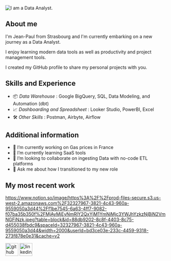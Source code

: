 ![I am a Data Analyst.](https://github.com/jphnh/assets/blob/main/banner.png?raw=true)

## About me

I'm Jean-Paul from Strasbourg and I'm currently embarking on a new journey as a Data Analyst. 

I enjoy learning modern data tools as well as productivity and project management tools.

I created my GitHub profile to share my personal projects with you.

## Skills and Experience

- 📦 *Data Warehouse* : Google BigQuery, SQL, Data Modeling, and Automation (dbt)
- 📈 *Dashboarding and Spreadsheet* : Looker Studio, PowerBI, Excel
- 🛠️ *Other Skills* : Postman, Airbyte, Airflow

## Additional information

- 🔭 I’m currently working on Gas prices in France 
- 🌱 I’m currently learning SaaS tools 
- 👯 I’m looking to collaborate on ingesting Data with no-code ETL platforms 
- 💬 Ask me about how I transitioned to my new role 

## My most recent work

https://www.notion.so/image/https%3A%2F%2Fprod-files-secure.s3.us-west-2.amazonaws.com%2F32327967-3821-4c43-960a-9559050a3d44%2Ff1be7545-6a63-4ff7-9082-f07ba35b350f%2FMjAyMjEyNmRlY2QxYjM1YmNiMjc3YWJhYzkzNjBiN2VmNGFiNzk.jpeg?table=block&id=88db9202-8c8f-4403-8c75-d455038fbdc9&spaceId=32327967-3821-4c43-960a-9559050a3d44&width=2000&userId=bd3ce03e-233c-4459-9318-273f878e0e31&cache=v2

[<img src='https://cdn.jsdelivr.net/npm/simple-icons@3.0.1/icons/github.svg' alt='github' height='40'>](https://github.com/jphnh)  [<img src='https://cdn.jsdelivr.net/npm/simple-icons@3.0.1/icons/linkedin.svg' alt='linkedin' height='40'>](https://www.linkedin.com/in/jeanpaulhuynh/)  
